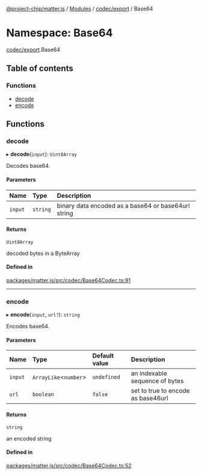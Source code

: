 [@project-chip/matter.js](../README.md) / [Modules](../modules.md) / [codec/export](codec_export.md) / Base64

# Namespace: Base64

[codec/export](codec_export.md).Base64

## Table of contents

### Functions

- [decode](codec_export.Base64.md#decode)
- [encode](codec_export.Base64.md#encode)

## Functions

### decode

▸ **decode**(`input`): `Uint8Array`

Decodes base64.

#### Parameters

| Name | Type | Description |
| :------ | :------ | :------ |
| `input` | `string` | binary data encoded as a base64 or base64url string |

#### Returns

`Uint8Array`

decoded bytes in a ByteArray

#### Defined in

[packages/matter.js/src/codec/Base64Codec.ts:91](https://github.com/project-chip/matter.js/blob/0c058ae17fdba4c0b89b8b13c309011d51782299/packages/matter.js/src/codec/Base64Codec.ts#L91)

___

### encode

▸ **encode**(`input`, `url?`): `string`

Encodes base64.

#### Parameters

| Name | Type | Default value | Description |
| :------ | :------ | :------ | :------ |
| `input` | `ArrayLike`\<`number`\> | `undefined` | an indexable sequence of bytes |
| `url` | `boolean` | `false` | set to true to encode as base46url |

#### Returns

`string`

an encoded string

#### Defined in

[packages/matter.js/src/codec/Base64Codec.ts:52](https://github.com/project-chip/matter.js/blob/0c058ae17fdba4c0b89b8b13c309011d51782299/packages/matter.js/src/codec/Base64Codec.ts#L52)
